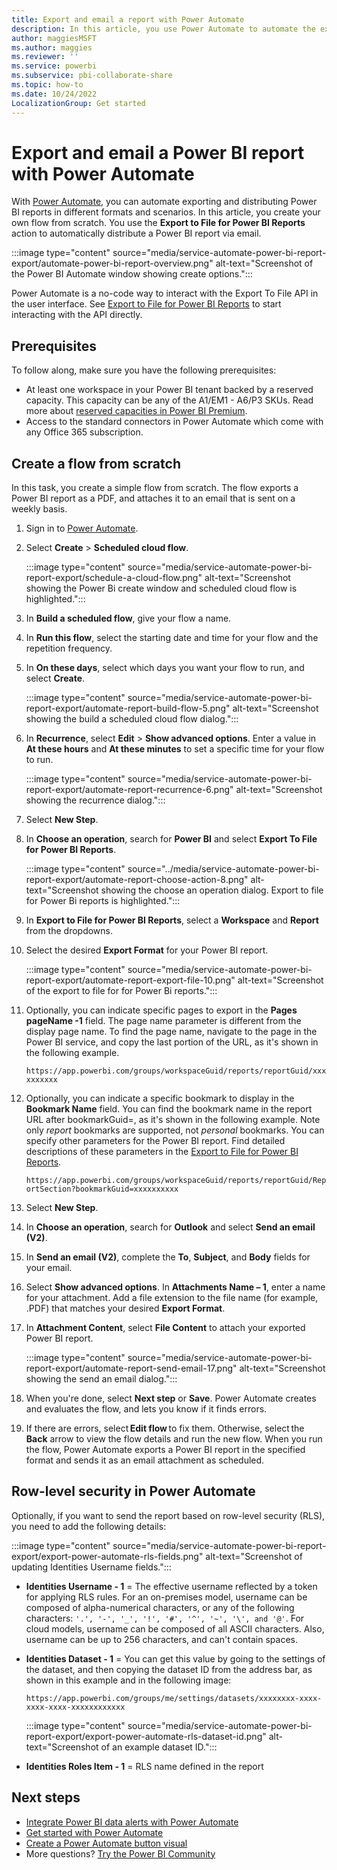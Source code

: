 ```yaml
---
title: Export and email a report with Power Automate
description: In this article, you use Power Automate to automate the export and distribution of Power BI reports in various supported formats and scenarios.  
author: maggiesMSFT
ms.author: maggies
ms.reviewer: ''
ms.service: powerbi
ms.subservice: pbi-collaborate-share
ms.topic: how-to
ms.date: 10/24/2022
LocalizationGroup: Get started
---
```

# Export and email a Power BI report with Power Automate

With [Power Automate](/power-automate/getting-started), you can automate exporting and distributing Power BI reports in different formats and scenarios. In this article, you create your own flow from scratch. You use the **Export to File for Power BI Reports** action to automatically distribute a Power BI report via email. 

:::image type="content" source="media/service-automate-power-bi-report-export/automate-power-bi-report-overview.png" alt-text="Screenshot of the Power BI Automate window showing create options.":::

Power Automate is a no-code way to interact with the Export To File API in the user interface. See [Export to File for Power BI Reports](/connectors/powerbi/#export-to-file-for-power-bi-reports) to start interacting with the API directly.

## Prerequisites  

To follow along, make sure you have the following prerequisites:

- At least one workspace in your Power BI tenant backed by a reserved capacity. This capacity can be any of the A1/EM1 - A6/P3 SKUs. Read more about [reserved capacities in Power BI Premium](../enterprise/service-premium-what-is.md).
- Access to the standard connectors in Power Automate which come with any Office 365 subscription.

## Create a flow from scratch 

In this task, you create a simple flow from scratch. The flow exports a Power BI report as a PDF, and attaches it to an email that is sent on a weekly basis.  

1. Sign in to [Power Automate](https://powerautomate.microsoft.com/).
2. Select **Create** > **Scheduled cloud flow**. 

    :::image type="content" source="media/service-automate-power-bi-report-export/schedule-a-cloud-flow.png" alt-text="Screenshot showing the Power Bi create window and scheduled cloud flow is highlighted.":::

3. In **Build a scheduled flow**, give your flow a name. 
4. In **Run this flow**, select the starting date and time for your flow and the repetition frequency.
5. In **On these days**, select which days you want your flow to run, and select **Create**.

    :::image type="content" source="media/service-automate-power-bi-report-export/automate-report-build-flow-5.png" alt-text="Screenshot showing the build a scheduled cloud flow dialog.":::

6. In **Recurrence**, select **Edit** > **Show advanced options**. Enter a value in **At these hours** and **At these minutes** to set a specific time for your flow to run.
 
    :::image type="content" source="media/service-automate-power-bi-report-export/automate-report-recurrence-6.png" alt-text="Screenshot showing the recurrence dialog.":::

7. Select **New Step**.
8. In **Choose an operation**, search for **Power BI** and select **Export To File for Power BI Reports**.
 
    :::image type="content" source="../media/service-automate-power-bi-report-export/automate-report-choose-action-8.png" alt-text="Screenshot showing the choose an operation dialog. Export to file for Power Bi reports is highlighted.":::

9. In **Export to File for Power BI Reports**, select a **Workspace** and **Report** from the dropdowns.
10. Select the desired **Export Format** for your Power BI report.
 
    :::image type="content" source="media/service-automate-power-bi-report-export/automate-report-export-file-10.png" alt-text="Screenshot of the export to file for for Power Bi reports.":::

11. Optionally, you can indicate specific pages to export in the **Pages pageName -1** field. The page name parameter is different from the display page name. To find the page name, navigate to the page in the Power BI service, and copy the last portion of the URL, as it's shown in the following example. 
 
    `https://app.powerbi.com/groups/workspaceGuid/reports/reportGuid/xxxxxxxxxx`

12. Optionally, you can indicate a specific bookmark to display in the **Bookmark Name** field. You can find the bookmark name in the report URL after bookmarkGuid=, as it's shown in the following example. Note only *report* bookmarks are supported, not *personal* bookmarks. You can specify other parameters for the Power BI report. Find detailed descriptions of these parameters in the [Export to File for Power BI Reports](/connectors/powerbi/#export-to-file-for-power-bi-reports).

    `https://app.powerbi.com/groups/workspaceGuid/reports/reportGuid/ReportSection?bookmarkGuid=xxxxxxxxxx`

13. Select **New Step**.
14. In **Choose an operation**, search for **Outlook** and select **Send an email (V2)**. 
15. In **Send an email (V2)**, complete the **To**, **Subject**, and **Body** fields for your email.
16. Select **Show advanced options**. In **Attachments Name – 1**, enter a name for your attachment. Add a file extension to the file name (for example, .PDF) that matches your desired **Export Format**.
17. In **Attachment Content**, select **File Content** to attach your exported Power BI report.  
 
    :::image type="content" source="media/service-automate-power-bi-report-export/automate-report-send-email-17.png" alt-text="Screenshot showing the send an email dialog.":::

18. When you're done, select **Next step** or **Save**. Power Automate creates and evaluates the flow, and lets you know if it finds errors.
1. If there are errors, select **Edit flow** to fix them. Otherwise, select the **Back** arrow to view the flow details and run the new flow.
    When you run the flow, Power Automate exports a Power BI report in the specified format and sends it as an email attachment as scheduled.  

## Row-level security in Power Automate 
Optionally, if you want to send the report based on row-level security (RLS), you need to add the following details:

:::image type="content" source="media/service-automate-power-bi-report-export/export-power-automate-rls-fields.png" alt-text="Screenshot of updating Identities Username fields.":::

- **Identities Username - 1** = The effective username reflected by a token for applying RLS rules. For an on-premises model, username can be composed of alpha-numerical characters, or any of the following characters: `'.', '-', '_', '!', '#', '^', '~', '\', and '@'`. For cloud models, username can be composed of all ASCII characters. Also, username can be up to 256 characters, and can't contain spaces.
- **Identities Dataset - 1** = You can get this value by going to the settings of the dataset, and then copying the dataset ID from the address bar, as shown in this example and in the following image:

    `https://app.powerbi.com/groups/me/settings/datasets/xxxxxxxx-xxxx-xxxx-xxxx-xxxxxxxxxxxx`

    :::image type="content" source="media/service-automate-power-bi-report-export/export-power-automate-rls-dataset-id.png" alt-text="Screenshot of an example dataset ID.":::

- **Identities Roles Item - 1** = RLS name defined in the report

## Next steps

- [Integrate Power BI data alerts with Power Automate](service-flow-integration.md)
- [Get started with Power Automate](/power-automate/getting-started/)
- [Create a Power Automate button visual](../create-reports/power-bi-automate-visual.md)
- More questions? [Try the Power BI Community](https://community.powerbi.com/)

